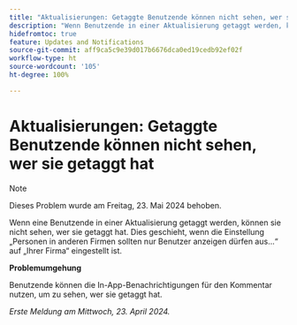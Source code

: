 ```yaml
---
title: "Aktualisierungen: Getaggte Benutzende können nicht sehen, wer sie getaggt hat"
description: "Wenn Benutzende in einer Aktualisierung getaggt werden, können sie nicht sehen, wer sie getaggt hat. Dies geschieht, wenn die Einstellung „Personen in anderen Firmen sollten nur Benutzer anzeigen dürfen aus...“ auf „Ihrer Firma“ eingestellt ist."
hidefromtoc: true
feature: Updates and Notifications
source-git-commit: aff9ca5c9e39d017b6676dca0ed19cedb92ef02f
workflow-type: ht
source-wordcount: '105'
ht-degree: 100%

---
```



# Aktualisierungen: Getaggte Benutzende können nicht sehen, wer sie getaggt hat

>[!NOTE]
>
>Dieses Problem wurde am Freitag, 23. Mai 2024 behoben.

Wenn eine Benutzende in einer Aktualisierung getaggt werden, können sie nicht sehen, wer sie getaggt hat. Dies geschieht, wenn die Einstellung „Personen in anderen Firmen sollten nur Benutzer anzeigen dürfen aus...“ auf „Ihrer Firma“ eingestellt ist.

**Problemumgehung**

Benutzende können die In-App-Benachrichtigungen für den Kommentar nutzen, um zu sehen, wer sie getaggt hat.

_Erste Meldung am Mittwoch, 23. April 2024._

